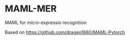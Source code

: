 # MAML-MER
MAML for micro-expressio recognition 

Based on https://github.com/dragen1860/MAML-Pytorch
